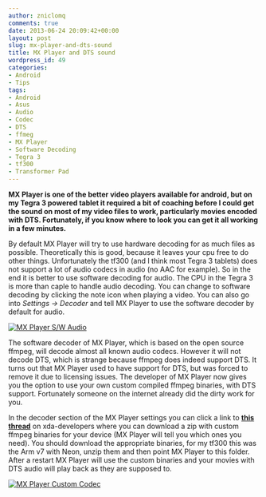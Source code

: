 ```yaml
---
author: zniclomq
comments: true
date: 2013-06-24 20:09:42+00:00
layout: post
slug: mx-player-and-dts-sound
title: MX Player and DTS sound
wordpress_id: 49
categories:
- Android
- Tips
tags:
- Android
- Asus
- Audio
- Codec
- DTS
- ffmeg
- MX Player
- Software Decoding
- Tegra 3
- tf300
- Transformer Pad
---
```



**MX Player is one of the better video players available for android, but on my Tegra 3 powered tablet it required a bit of coaching before I could get the sound on most of my video files to work, particularly movies encoded with DTS. Fortunately, if you know where to look you can get it all working in a few minutes.**






By default MX Player will try to use hardware decoding for as much files as possible. Theoretically this is good, because it leaves your cpu free to do other things. Unfortunately the tf300 (and I think most Tegra 3 tablets) does not support a lot of audio codecs in audio (no AAC for example). So in the end it is better to use software decoding for audio. The CPU in the Tegra 3 is more than caple to handle audio decoding. You can change to software decoding by clicking the note icon when playing a video. You can also go into _Settings -> Decoder_ and tell MX Player to use the software decoder by default for audio.

[![MX Player S/W Audio](http://www.soundhacker.be/blog/wp-content/uploads/2013/06/Screenshot_2013-06-24-21-34-27-1024x341.jpg)](http://www.soundhacker.be/blog/wp-content/uploads/2013/06/Screenshot_2013-06-24-21-34-27.jpg)
  









The software decoder of MX Player, which is based on the open source ffmpeg, will decode almost all known audio codecs. However it will not decode DTS, which is strange because ffmpeg does indeed support DTS. It turns out that MX Player used to have support for DTS, but was forced to remove it due to licensing issues. The developer of MX Player now gives you the option to use your own custom compiled ffmpeg binaries, with DTS support. Fortunately someone on the internet already did the dirty work for you.





In the decoder section of the MX Player settings you can click a link to **[this thread](http://forum.xda-developers.com/showthread.php?t=2156254)** on xda-developers where you can download a zip with custom ffmpeg binaries for your device (MX Player will tell you which ones you need). You should download the appropriate binaries, for my tf300 this was the Arm v7 with Neon, unzip them and then point MX Player to this folder.
After a restart MX Player will use the custom binaries and your movies with DTS audio will play back as they are supposed to.



[![MX Player Custom Codec](http://www.soundhacker.be/blog/wp-content/uploads/2013/06/Screenshot_2013-06-24-21-34-40.jpg)](http://www.soundhacker.be/blog/wp-content/uploads/2013/06/Screenshot_2013-06-24-21-34-40.jpg)

